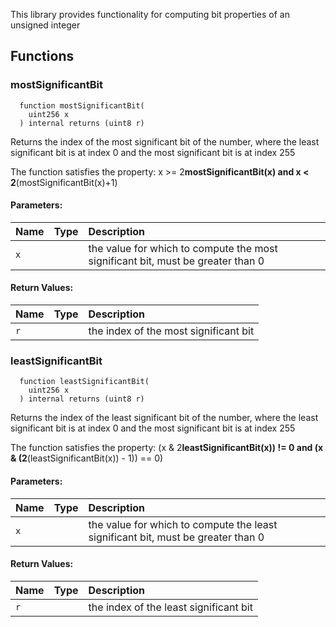 
This library provides functionality for computing bit properties of an unsigned integer

## Functions
### mostSignificantBit
```solidity
  function mostSignificantBit(
    uint256 x
  ) internal returns (uint8 r)
```
Returns the index of the most significant bit of the number,
    where the least significant bit is at index 0 and the most significant bit is at index 255

The function satisfies the property:
    x >= 2**mostSignificantBit(x) and x < 2**(mostSignificantBit(x)+1)

#### Parameters:
| Name | Type | Description                                                          |
| :--- | :--- | :------------------------------------------------------------------- |
|`x` |  | the value for which to compute the most significant bit, must be greater than 0

#### Return Values:
| Name                           | Type          | Description                                                                  |
| :----------------------------- | :------------ | :--------------------------------------------------------------------------- |
|`r`|  | the index of the most significant bit
### leastSignificantBit
```solidity
  function leastSignificantBit(
    uint256 x
  ) internal returns (uint8 r)
```
Returns the index of the least significant bit of the number,
    where the least significant bit is at index 0 and the most significant bit is at index 255

The function satisfies the property:
    (x & 2**leastSignificantBit(x)) != 0 and (x & (2**(leastSignificantBit(x)) - 1)) == 0)

#### Parameters:
| Name | Type | Description                                                          |
| :--- | :--- | :------------------------------------------------------------------- |
|`x` |  | the value for which to compute the least significant bit, must be greater than 0

#### Return Values:
| Name                           | Type          | Description                                                                  |
| :----------------------------- | :------------ | :--------------------------------------------------------------------------- |
|`r`|  | the index of the least significant bit
